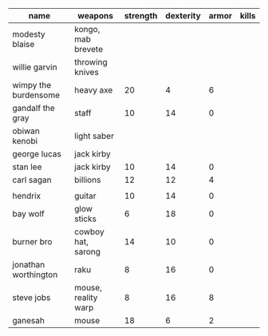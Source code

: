 | name                 | weapons             | strength | dexterity | armor | kills |
|-------------------- |------------------- |-------- |--------- |----- |----- |
| modesty blaise       | kongo, mab brevete  |          |           |       |       |
| willie garvin        | throwing knives     |          |           |       |       |
| wimpy the burdensome | heavy axe           | 20       | 4         | 6     |       |
| gandalf the gray     | staff               | 10       | 14        | 0     |       |
| obiwan kenobi        | light saber         |          |           |       |       |
| george lucas         | jack kirby          |          |           |       |       |
| stan lee             | jack kirby          | 10       | 14        | 0     |       |
| carl sagan           | billions            | 12       | 12        | 4     |       |
|                      |                     |          |           |       |       |
| hendrix              | guitar              | 10       | 14        | 0     |       |
| bay wolf             | glow sticks         | 6        | 18        | 0     |       |
| burner bro           | cowboy hat, sarong  | 14       | 10        | 0     |       |
| jonathan worthington | raku                | 8        | 16        | 0     |       |
| steve jobs           | mouse, reality warp | 8        | 16        | 8     |       |
| ganesah              | mouse               | 18       | 6         | 2     |       |
